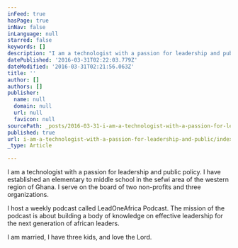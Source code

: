 ```yaml
---
inFeed: true
hasPage: true
inNav: false
inLanguage: null
starred: false
keywords: []
description: "I am a technologist with a passion for leadership and public policy. I have established an elementary to middle school in the sefwi area of the western region \_of Ghana. I serve on the board of two non-profits and three organizations."
datePublished: '2016-03-31T02:22:03.779Z'
dateModified: '2016-03-31T02:21:56.063Z'
title: ''
author: []
authors: []
publisher:
  name: null
  domain: null
  url: null
  favicon: null
sourcePath: _posts/2016-03-31-i-am-a-technologist-with-a-passion-for-leadership-and-public.md
published: true
url: i-am-a-technologist-with-a-passion-for-leadership-and-public/index.html
_type: Article

---
```

I am a technologist with a passion for leadership and public policy. I have established an elementary to middle school in the sefwi area of the western region  of Ghana. I serve on the board of two non-profits and three organizations.

I host a weekly podcast called LeadOneAfrica Podcast.  The mission of the podcast is about building a body of knowledge on effective leadership for the next generation of african leaders. 

I am married, I have three kids, and love the Lord.